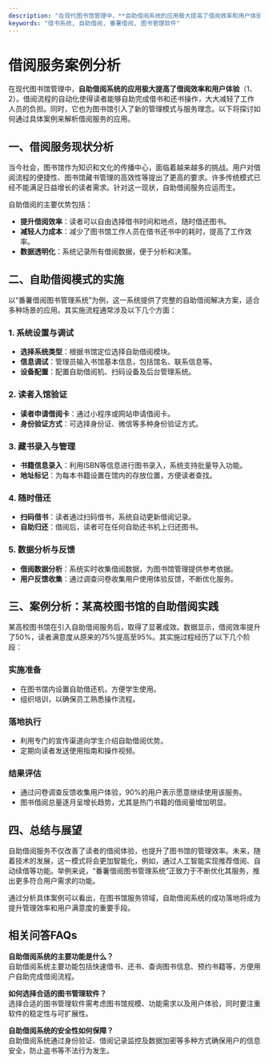 ```yaml
---
description: "在现代图书馆管理中，**自助借阅系统的应用极大提高了借阅效率和用户体验**（1、2）。借阅流程的自动化使得读者能够自助完成借书和还书操作，大大减轻了工作人员的负担。同时，它也为图书馆引入了新的管理模式与服务理念。以下将探讨如何通过具体案例来解析借阅服务的应用。"
keywords: "借书系统, 自助借阅, 番薯借阅, 图书管理软件"
---
```

# 借阅服务案例分析

在现代图书馆管理中，**自助借阅系统的应用极大提高了借阅效率和用户体验**（1、2）。借阅流程的自动化使得读者能够自助完成借书和还书操作，大大减轻了工作人员的负担。同时，它也为图书馆引入了新的管理模式与服务理念。以下将探讨如何通过具体案例来解析借阅服务的应用。

## 一、借阅服务现状分析

当今社会，图书馆作为知识和文化的传播中心，面临着越来越多的挑战。用户对借阅流程的便捷性、图书馆藏书管理的高效性等提出了更高的要求。许多传统模式已经不能满足日益增长的读者需求。针对这一现状，自助借阅服务应运而生。

自助借阅的主要优势包括：

- **提升借阅效率**：读者可以自由选择借书时间和地点，随时借还图书。
- **减轻人力成本**：减少了图书馆工作人员在借书还书中的耗时，提高了工作效率。
- **数据透明化**：系统记录所有借阅数据，便于分析和决策。

## 二、自助借阅模式的实施

以“番薯借阅图书管理系统”为例，这一系统提供了完整的自助借阅解决方案，适合多种场景的应用。其实施流程通常涉及以下几个方面：

### 1. 系统设置与调试

- **选择系统类型**：根据书馆定位选择自助借阅模块。
- **信息调试**：管理员输入书馆基本信息，包括馆名、联系信息等。
- **设备配置**：配置自助借阅机、扫码设备及后台管理系统。

### 2. 读者入馆验证

- **读者申请借阅卡**：通过小程序或网站申请借阅卡。
- **身份验证方式**：可选择身份证、微信等多种身份验证方式。

### 3. 藏书录入与管理

- **书籍信息录入**：利用ISBN等信息进行图书录入，系统支持批量导入功能。
- **地址标记**：为每本书籍设置在馆内的存放位置，方便读者查找。

### 4. 随时借还

- **扫码借书**：读者通过扫码借书，系统自动更新借阅记录。
- **自助归还**：借阅后，读者可在任何自助还书机上归还图书。

### 5. 数据分析与反馈

- **借阅数据分析**：系统实时收集借阅数据，为图书馆管理提供参考依据。
- **用户反馈收集**：通过调查问卷收集用户使用体验反馈，不断优化服务。

## 三、案例分析：某高校图书馆的自助借阅实践

某高校图书馆在引入自助借阅服务后，取得了显著成效。数据显示，借阅效率提升了50%，读者满意度从原来的75%提高至95%。其实施过程经历了以下几个阶段：

### 实施准备

- 在图书馆内设置自助借还机，方便学生使用。
- 组织培训，以确保员工熟悉操作流程。

### 落地执行

- 利用专门的宣传渠道向学生介绍自助借阅优势。
- 定期向读者发送使用指南和操作视频。

### 结果评估

- 通过问卷调查反馈收集用户体验，90%的用户表示愿意继续使用该服务。
- 图书借阅总量逐月呈增长趋势，尤其是热门书籍的借阅量增加明显。

## 四、总结与展望

自助借阅服务不仅改善了读者的借阅体验，也提升了图书馆的管理效率。未来，随着技术的发展，这一模式将会更加智能化，例如，通过人工智能实现推荐借阅、自动续借等功能。举例来说，“番薯借阅图书管理系统”正致力于不断优化其服务，推出更多符合用户需求的功能。

通过分析具体案例可以看出，在图书馆服务领域，自助借阅系统的成功落地将成为提升管理效率和用户满意度的重要手段。

## 相关问答FAQs

**自助借阅系统的主要功能是什么？**  
自助借阅系统主要功能包括快速借书、还书、查询图书信息、预约书籍等，方便用户自助完成借阅流程。

**如何选择合适的图书管理软件？**  
选择合适的图书管理软件需考虑图书馆规模、功能需求以及用户体验，同时要注重软件的稳定性与可扩展性。

**自助借阅系统的安全性如何保障？**  
自助借阅系统通过身份验证、借阅记录监控及数据加密等多种方式确保用户的信息安全，防止盗书等不法行为发生。
